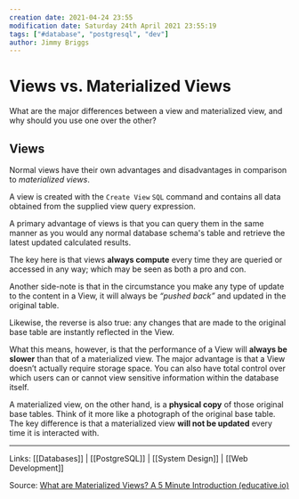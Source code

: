 ```yaml
---
creation date: 2021-04-24 23:55
modification date: Saturday 24th April 2021 23:55:19
tags: ["#database", "postgresql", "dev"]
author: Jimmy Briggs
---
```


# Views vs. Materialized Views

What are the major differences between a view and materialized view, and why should you use one over the other?

## Views

Normal views have their own advantages and disadvantages in comparison to *materialized views*.

A view is created with the `Create View` `SQL` command and contains all data obtained from the supplied view query expression. 

A primary advantage of views is that you can query them in the same manner as you would any normal database schema's table and retrieve the latest updated calculated results. 

The key here is that views **always compute** every time they are queried or accessed in any way; which may be seen as both a pro and con.

Another side-note is that in the circumstance you make any type of update to the content in a View, it will always be *“pushed back”* and updated in the original table.

Likewise, the reverse is also true: any changes that are made to the original base table are instantly reflected in the View.

What this means, however, is that the performance of a View will **always be slower** than that of a materialized view. The major advantage is that a View doesn’t actually require storage space. You can also have total control over which users can or cannot view sensitive information within the database itself.

A materialized view, on the other hand, is a **physical copy** of those original base tables. Think of it more like a photograph of the original base table. The key difference is that a materialized view **will not be updated** every time it is interacted with.


***

Links: [[Databases]] | [[PostgreSQL]] | [[System Design]] | [[Web Development]]

Source: [What are Materialized Views? A 5 Minute Introduction (educative.io)](https://www.educative.io/blog/materialized-view-introduction)

